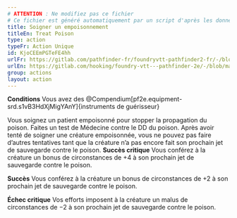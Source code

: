 ```yaml
---
# ATTENTION : Ne modifiez pas ce fichier
# Ce fichier est généré automatiquement par un script d'après les données du module Foundry VTT officiel et de sa traduction
title: Soigner un empoisonnement
titleEn: Treat Poison
type: action
typeFr: Action Unique
id: KjoCEEmPGTeFE4hh
urlFr: https://gitlab.com/pathfinder-fr/foundryvtt-pathfinder2-fr/-/blob/master/data/actions/KjoCEEmPGTeFE4hh.htm
urlEn: https://gitlab.com/hooking/foundry-vtt---pathfinder-2e/-/blob/master/packs/data/actions.db/treat-poison.json
group: actions
layout: action
---
```

**Conditions** Vous avez des @Compendium[pf2e.equipment-srd.s1vB3HdXjMigYAnY]{instruments de guérisseur}

Vous soignez un patient empoisonné pour stopper la propagation du poison. Faites un test de Médecine contre le DD du poison. Après avoir tenté de soigner une créature empoisonnée, vous ne pouvez pas faire d’autres tentatives tant que la créature n’a pas encore fait son prochain jet de sauvegarde contre le poison.
**Succès critique** Vous conférez à la créature un bonus de circonstances de +4 à son prochain jet de sauvegarde contre le poison.

**Succès** Vous conférez à la créature un bonus de circonstances de +2 à son prochain jet de sauvegarde contre le poison.

**Échec critique** Vos efforts imposent à la créature un malus de circonstances de −2 à son prochain jet de sauvegarde contre le poison.


